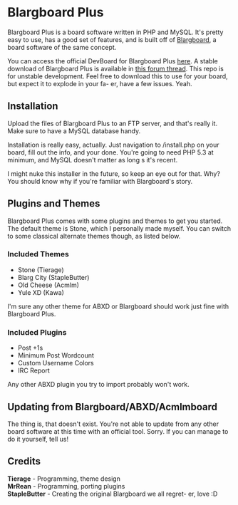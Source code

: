 # Blargboard Plus
Blargboard Plus is a board software written in PHP and MySQL. It's pretty easy to use, has a good set of features, and is built off of [Blargboard](http://blargboard.kuribo64.net), a board software of the same concept.

You can access the official DevBoard for Blargboard Plus [here](http://tierage.net/board). A stable download of Blargboard Plus is available in [this forum thread](http://www.tierage.net/board/?page=thread&id=5). This repo is for unstable development. Feel free to download this to use for your board, but expect it to explode in your fa- er, have a few issues. Yeah.

## Installation
Upload the files of Blargboard Plus to an FTP server, and that's really it. Make sure to have a MySQL database handy.

Installation is really easy, actually. Just navigation to /install.php on your board, fill out the info, and your done. You're going to need PHP 5.3 at minimum, and MySQL doesn't matter as long s it's recent.

I might nuke this installer in the future, so keep an eye out for that. Why? You should know why if you're familiar with Blargboard's story.

## Plugins and Themes
Blargboard Plus comes with some plugins and themes to get you started. The default theme is Stone, which I personally made myself. You can switch to some classical alternate themes though, as listed below.

### Included Themes
- Stone (Tierage)
- Blarg City (StapleButter)
- Old Cheese (Acmlm)
- Yule XD (Kawa)

I'm sure any other theme for ABXD or Blargboard should work just fine with Blargboard Plus.

### Included Plugins
- Post +1s
- Minimum Post Wordcount
- Custom Username Colors
- IRC Report

Any other ABXD plugin you try to import probably won't work.

## Updating from Blargboard/ABXD/Acmlmboard
The thing is, that doesn't exist. You're not able to update from any other board software at this time with an official tool. Sorry. If you can manage to do it yourself, tell us!

## Credits
**Tierage** - Programming, theme design<br>
**MrRean** - Programming, porting plugins<br>
**StapleButter** - Creating the original Blargboard we all regret- er, love :D

